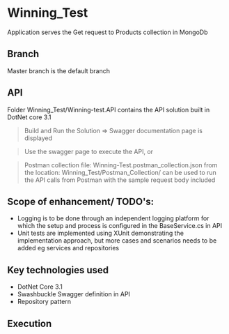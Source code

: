 # Winning_Test
Application serves the Get request to Products collection in MongoDb

## Branch
Master branch is the default branch

## API
Folder Winning_Test/Winning-test.API contains the API solution built in DotNet core 3.1

> Build and Run the Solution => Swagger documentation page is displayed

> Use the swagger page to execute the API, or
 
> Postman collection file: Winning-Test.postman_collection.json from the location: Winning_Test/Postman_Collection/ can be used to run the API calls from Postman with the sample request body included

## Scope of enhancement/ TODO's:
- Logging is to be done through an independent logging platform for which the setup and process is configured in the BaseService.cs in API
- Unit tests are implemented using XUnit demonstrating the implementation approach, but more cases and scenarios needs to be added eg services and repositories

## Key technologies used
- DotNet Core 3.1
- Swashbuckle Swagger definition in API
- Repository pattern

## Execution

